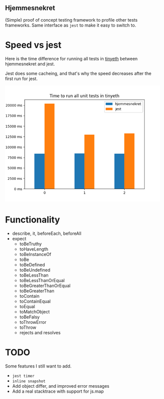 ## Hjemmesnekret

(Simple) proof of concept testing framework to profile other tests frameworks. Same interface as `jest` to make it easy to switch to.

# Speed vs jest
Here is the time difference for running all tests in [tinyeth](https://github.com/2xic/tinyeth) between hjemmesnekret and jest.

Jest does some cacheing, and that's why the speed decreases after the first run for jest.

![results](plot-data/plot.png)

# Functionality
- describe, it, beforeEach, beforeAll
- expect
  - toBeTruthy
  - toHaveLength
  - toBeInstanceOf
  - toBe
  - toBeDefined
  - toBeUndefined
  - toBeLessThan
  - toBeLessThanOrEqual
  - toBeGreaterThanOrEqual
  - toBeGreaterThan
  - toContain
  - toContainEqual
  - toEqual
  - toMatchObject
  - toBeFalsy
  - toThrowError
  - toThrow
  - rejects and resolves


# TODO
Some features I still want to add.

- `jest timer`
- `inline snapshot`
- Add object differ, and improved error messages
- Add a real stacktrace with support for js.map
